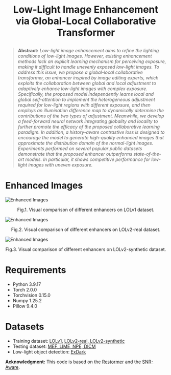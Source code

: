 <p align="center" style="font-size: 30px;"><b>Low-Light Image Enhancement via Global-Local Collaborative Transformer</b></p>

> **Abstract:** *Low-light image enhancement aims to refine the lighting conditions of low-light images. However, existing enhancement methods lack an explicit learning mechanism for perceiving exposure, making it difficult to handle unevenly exposed low-light images. To address this issue, we propose a global-local collaborative transformer, an enhancer inspired by image editing experts, which exploits the collaboration between global and local adjustment to adaptively enhance low-light images with complex exposure. Specifically, the proposed model independently learns local and global self-attention to implement the heterogeneous adjustment required for low-light regions with different exposure, and then employs an illumination difference map to dynamically determine the contributions of the two types of adjustment. Meanwhile, we develop a feed-forward neural network integrating globality and locality to further promote the efficacy of the proposed collaborative learning paradigm. In addition, a history-aware contrastive loss is designed to encourage the model to generate high-quality enhanced images that approximate the distribution domain of the normal-light images. Experiments performed on several popular public datasets demonstrate that the proposed enhancer outperforms state-of-the-art models. In particular, it shows competitive performance for low-light images with uneven exposure.* 

# Enhanced Images

![Enhanced Images](./assets/Enhanced-LOLv1.png)

<p align="center">Fig.1. Visual comparison of different enhancers on LOLv1 dataset.</p>

![Enhanced Images](./assets/Enhanced-LOLv2-real.png)

<p align="center">Fig.2. Visual comparison of different enhancers on LOLv2-real dataset.</p>

![Enhanced Images](./assets/Enhanced-LOLv2-synthetic.png)

<p align="center">Fig.3. Visual comparison of different enhancers on LOLv2-synthetic dataset.</p>

# Requirements

*  Python 3.9.17
*  Torch 2.0.0
*  Torchvision 0.15.0
*  Numpy 1.25.2
*  Pillow 9.4.0

# Datasets
*  Training dataset: [LOLv1](https://drive.google.com/file/d/18bs_mAREhLipaM2qvhxs7u7ff2VSHet2/view), [LOLv2-real, LOLv2-synthetic](https://drive.google.com/file/d/1dzuLCk9_gE2bFF222n3-7GVUlSVHpMYC/view)
*  Testing dataset: [MEF, LIME, NPE, DICM](https://drive.google.com/file/d/1YHQ1eW_2WAFSH9vcSY0b933Nzkjpa_tC/view?usp=drive_link)
*  Low-light object detection: [ExDark](https://github.com/cs-chan/Exclusively-Dark-Image-Dataset)



**Acknowledgment:** This code is based on the [Restormer](https://github.com/swz30/Restormer) and the [SNR-Aware](https://github.com/dvlab-research/SNR-Aware-Low-Light-Enhance).